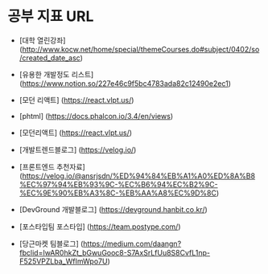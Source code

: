 # 공부 지표 URL

* [대학 열린강좌] (http://www.kocw.net/home/special/themeCourses.do#subject/0402/so/created_date_asc)
* [유용한 개발정도 리스트] (https://www.notion.so/227e46c9f5bc4783ada82c12490e2ec1)
* [모던 리액트] (https://react.vlpt.us/)
* [phtml] (https://docs.phalcon.io/3.4/en/views)
* [모던리액트] (https://react.vlpt.us/)
* [개발트렌드블로그] (https://velog.io/)
* [프론트엔드 추천자료] (https://velog.io/@ansrjsdn/%ED%94%84%EB%A1%A0%ED%8A%B8%EC%97%94%EB%93%9C-%EC%B6%94%EC%B2%9C-%EC%9E%90%EB%A3%8C-%EB%AA%A8%EC%9D%8C)
* [DevGround 개발블로그] (https://devground.hanbit.co.kr/)

* [포스타입팀 포스타입] (https://team.postype.com/)
* [당근마켓 팀블로그] (https://medium.com/daangn?fbclid=IwAR0hkZt_bGwuGooc8-S7AxSrLfUu8S8CvfL1np-F525VPZLba_WfImWpo7U)
